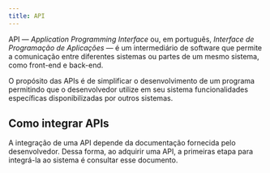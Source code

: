 ```yaml
---
title: API
---
```


API — _Application Programming Interface_ ou, em português, _Interface de Programação de Aplicações_ — é um intermediário de software que permite a comunicação entre diferentes sistemas ou partes de um mesmo sistema, como front-end e back-end.

O propósito das APIs é de simplificar o desenvolvimento de um programa permitindo que o desenvolvedor utilize em seu sistema funcionalidades específicas disponibilizadas por outros sistemas.

## Como integrar APIs

A integração de uma API depende da documentação fornecida pelo desenvolvedor. Dessa forma, ao adquirir uma API, a primeiras etapa para integrá-la ao sistema é consultar esse documento.
